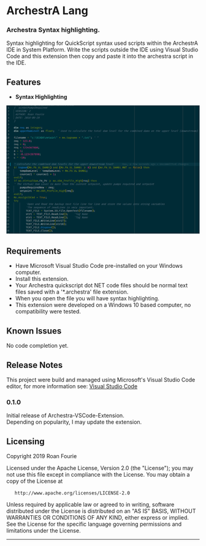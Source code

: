 
# ArchestrA Lang  
### Archestra Syntax highlighting.  

Syntax highlighting for QuickScript syntax used scripts within the ArchestrA IDE in System Platform. Write the scripts outside the IDE using Visual Studio Code and this extension then copy and paste it into the archestra script in the IDE.  

## Features  

- **Syntax Highlighting**  

![Example](demo.png)  

## Requirements  

- Have Microsoft Visual Studio Code pre-installed on your Windows computer.  
- Install this extension.  
- Your Archestra quickscript dot NET code files should be normal text files saved with a '*.archestra' file extension.  
- When you open the file you will have syntax highlighting.  
- This extension were developed on a Windows 10 based computer, no compatibility were tested.  

## Known Issues  

No code completion yet.  

## Release Notes  

This project were build and managed using Microsoft's Visual Studio Code editor, for more information see: [Visual Studio Code](https://code.visualstudio.com/)  

### 0.1.0  

Initial release of Archestra-VSCode-Extension.  
Depending on popularity, I may update the extension.  

## Licensing  

Copyright 2019 Roan Fourie  

   Licensed under the Apache License, Version 2.0 (the "License");
   you may not use this file except in compliance with the License.
   You may obtain a copy of the License at

       http://www.apache.org/licenses/LICENSE-2.0

   Unless required by applicable law or agreed to in writing, software
   distributed under the License is distributed on an "AS IS" BASIS,
   WITHOUT WARRANTIES OR CONDITIONS OF ANY KIND, either express or implied.
   See the License for the specific language governing permissions and
   limitations under the License. 

-----------------------------------------------------------------------------------------------------------


